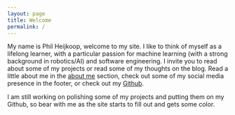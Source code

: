 ```yaml
---
layout: page
title: Welcome
permalink: /
---
```


My name is Phil Heijkoop, welcome to my site. I like to think of myself as a lifelong learner, with a particular passion for machine learning (with a strong background in robotics/AI) and software engineering. I invite you to read about some of my projects or read some of my thoughts on the blog. Read a little about me in the [about me]({{site.url}}/about) section, check out some of my social media presence in the footer, or check out my [Github](http://www.github.com/mephistophyles).

I am still working on polishing some of my projects and putting them on my Github, so bear with me as the site starts to fill out and gets some color. 